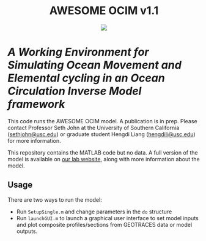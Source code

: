 <h1 align="center">AWESOME OCIM v1.1</h1>
<p align="center">
  <img src=http://www.mtel.rocks/mtel/awesomeOCIM_files/AO%20logo.jpg>
</p>


# *A Working Environment for Simulating Ocean Movement and Elemental cycling in an Ocean Circulation Inverse Model framework*

This code runs the AWESOME OCIM model.
A publication is in prep.
Please contact Professor Seth John at the University of Southern California (<sethjohn@usc.edu>) or graduate student Hengdi Liang (<hengdili@usc.edu>) for more information.

This repository contains the MATLAB code but no data.
A full version of the model is available on [our lab website](http://www.mtel.rocks/mtel/awesomeOCIM.html), along with more information about the model.

## Usage

There are two ways to run the model:
  - Run `SetupSingle.m` and change parameters in the `do` structure
  - Run `launchGUI.m` to launch a graphical user interface to set model inputs and plot composite profiles/sections from GEOTRACES data or model outputs.

